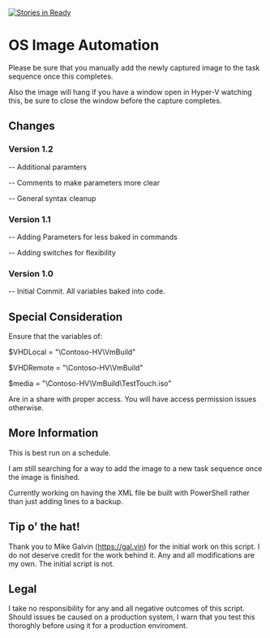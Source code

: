 [![Stories in Ready](https://badge.waffle.io/cdeli/ComputerImaging.svg?label=ready&title=Ready)](http://waffle.io/cdeli/ComputerImaging)

# OS Image Automation

Please be sure that you manually add the newly captured image to the task sequence once this completes.

Also the image will hang if you have a window open in Hyper-V watching this, be sure to close the window before the capture completes.

## Changes

### Version 1.2

-- Additional paramters

-- Comments to make parameters more clear

-- General syntax cleanup

### Version 1.1

-- Adding Parameters for less baked in commands

-- Adding switches for flexibility

### Version 1.0

-- Initial Commit. All variables baked into code.

## Special Consideration

Ensure that the variables of: 

$VHDLocal = "\\Contoso-HV\VmBuild"

$VHDRemote = "\\Contoso-HV\VmBuild"

$media = "\\Contoso-HV\VmBuild\TestTouch.iso"

Are in a share with proper access. You will have access permission issues otherwise.

## More Information

This is best run on a schedule.

I am still searching for a way to add the image to a new task sequence once the image is finished.

Currently working on having the XML file be built with PowerShell rather than just adding lines to a backup.

## Tip o' the hat!

Thank you to Mike Galvin (https://gal.vin) for the initial work on this script. I do not deserve credit for the work behind it. Any and all modifications are my own. The initial script is not.

## Legal

I take no responsibility for any and all negative outcomes of this script. Should issues be caused on a production system, I warn that you test this thoroghly before using it for a production enviroment.
